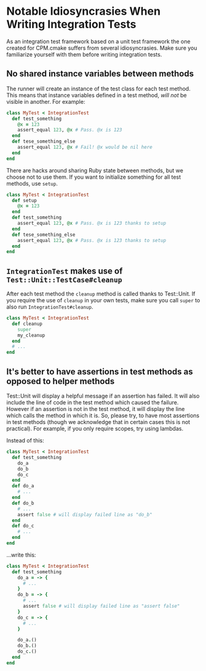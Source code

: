 # Notable Idiosyncrasies When Writing Integration Tests

As an integration test framework based on a unit test framework the one created for CPM.cmake suffers from several idiosyncrasies. Make sure you familiarize yourself with them before writing integration tests.

## No shared instance variables between methods

The runner will create an instance of the test class for each test method. This means that instance variables defined in a test method, *will not* be visible in another. For example:

```ruby
class MyTest < IntegrationTest
  def test_something
    @x = 123
    assert_equal 123, @x # Pass. @x is 123
  end
  def tese_something_else
    assert_equal 123, @x # Fail! @x would be nil here
  end
end
```

There are hacks around sharing Ruby state between methods, but we choose not to use them. If you want to initialize something for all test methods, use `setup`.

```ruby
class MyTest < IntegrationTest
  def setup
    @x = 123
  end
  def test_something
    assert_equal 123, @x # Pass. @x is 123 thanks to setup
  end
  def tese_something_else
    assert_equal 123, @x # Pass. @x is 123 thanks to setup
  end
end
```

## `IntegrationTest` makes use of `Test::Unit::TestCase#cleanup`

After each test method the `cleanup` method is called thanks to Test::Unit. If you require the use of `cleanup` in your own tests, make sure you call `super` to also run `IntegrationTest#cleanup`.

```ruby
class MyTest < IntegrationTest
  def cleanup
    super
    my_cleanup
  end
  # ...
end
```

## It's better to have assertions in test methods as opposed to helper methods

Test::Unit will display a helpful message if an assertion has failed. It will also include the line of code in the test method which caused the failure. However if an assertion is not in the test method, it will display the line which calls the method in which it is. So, please try, to have most assertions in test methods (though we acknowledge that in certain cases this is not practical). For example, if you only require scopes, try using lambdas.

Instead of this:

```ruby
class MyTest < IntegrationTest
  def test_something
    do_a
    do_b
    do_c
  end
  def do_a
    # ...
  end
  def do_b
    # ...
    assert false # will display failed line as "do_b"
  end
  def do_c
    # ...
  end
end
```

...write this:

```ruby
class MyTest < IntegrationTest
  def test_something
    do_a = -> {
      # ...
    }
    do_b = -> {
      # ...
      assert false # will display failed line as "assert false"
    }
    do_c = -> {
      # ...
    }

    do_a.()
    do_b.()
    do_c.()
  end
end
```
